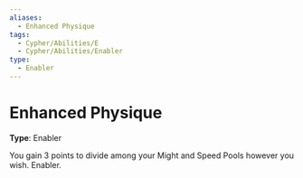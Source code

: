 ```yaml
---
aliases:
  - Enhanced Physique
tags:
  - Cypher/Abilities/E
  - Cypher/Abilities/Enabler
type:
  - Enabler
---
```


# Enhanced Physique

**Type**: Enabler

You gain 3 points to divide among your Might and Speed Pools however you wish. Enabler.
